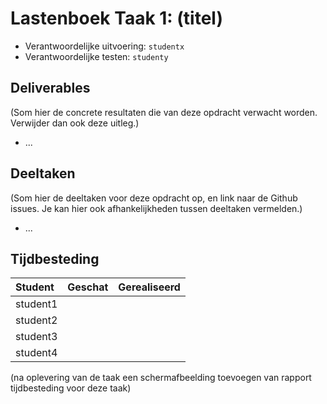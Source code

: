 # Lastenboek Taak 1: (titel)

* Verantwoordelijke uitvoering: `studentx`
* Verantwoordelijke testen: `studenty`

## Deliverables

(Som hier de concrete resultaten die van deze opdracht verwacht worden. Verwijder dan ook deze uitleg.)

* ...

## Deeltaken

(Som hier de deeltaken voor deze opdracht op, en link naar de Github issues. Je kan hier ook afhankelijkheden tussen deeltaken vermelden.)

* ...

## Tijdbesteding

| Student  | Geschat | Gerealiseerd |
| :---     |    ---: |         ---: |
| student1 |         |              |
| student2 |         |              |
| student3 |         |              |
| student4 |         |              |

(na oplevering van de taak een schermafbeelding toevoegen van rapport tijdbesteding voor deze taak)
